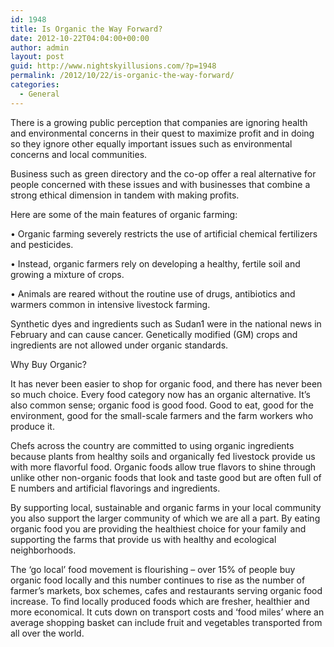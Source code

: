 ```yaml
---
id: 1948
title: Is Organic the Way Forward?
date: 2012-10-22T04:04:00+00:00
author: admin
layout: post
guid: http://www.nightskyillusions.com/?p=1948
permalink: /2012/10/22/is-organic-the-way-forward/
categories:
  - General
---
```

There is a growing public perception that companies are ignoring health and environmental concerns in their quest to maximize profit and in doing so they ignore other equally important issues such as environmental concerns and local communities.

Business such as green directory and the co-op offer a real alternative for people concerned with these issues and with businesses that combine a strong ethical dimension in tandem with making profits.

Here are some of the main features of organic farming:

• Organic farming severely restricts the use of artificial chemical fertilizers and pesticides.
  
• Instead, organic farmers rely on developing a healthy, fertile soil and growing a mixture of crops.
  
• Animals are reared without the routine use of drugs, antibiotics and warmers common in intensive livestock farming.

Synthetic dyes and ingredients such as Sudan1 were in the national news in February and can cause cancer. Genetically modified (GM) crops and ingredients are not allowed under organic standards.

Why Buy Organic?

It has never been easier to shop for organic food, and there has never been so much choice. Every food category now has an organic alternative. It&#8217;s also common sense; organic food is good food. Good to eat, good for the environment, good for the small-scale farmers and the farm workers who produce it.

Chefs across the country are committed to using organic ingredients because plants from healthy soils and organically fed livestock provide us with more flavorful food. Organic foods allow true flavors to shine through unlike other non-organic foods that look and taste good but are often full of E numbers and artificial flavorings and ingredients.

By supporting local, sustainable and organic farms in your local community you also support the larger community of which we are all a part. By eating organic food you are providing the healthiest choice for your family and supporting the farms that provide us with healthy and ecological neighborhoods.

The ‘go local’ food movement is flourishing – over 15% of people buy organic food locally and this number continues to rise as the number of farmer’s markets, box schemes, cafes and restaurants serving organic food increase. To find locally produced foods which are fresher, healthier and more economical. It cuts down on transport costs and ‘food miles’ where an average shopping basket can include fruit and vegetables transported from all over the world.